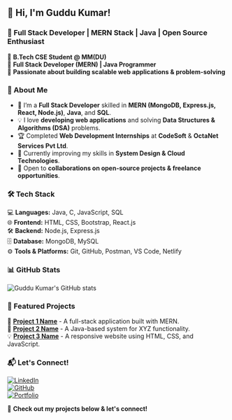 ## 👋 Hi, I'm Guddu Kumar!  
### 🚀 Full Stack Developer | MERN Stack | Java | Open Source Enthusiast  

🔹 **B.Tech CSE Student @ MM(DU)**  
🔹 **Full Stack Developer (MERN) | Java Programmer**  
🔹 **Passionate about building scalable web applications & problem-solving**  

### 🚀 About Me  
- 🔭 I’m a **Full Stack Developer** skilled in **MERN (MongoDB, Express.js, React, Node.js)**, **Java**, and **SQL**.  
- 💡 I love **developing web applications** and solving **Data Structures & Algorithms (DSA)** problems.  
- 🏆 Completed **Web Development Internships** at **CodeSoft** & **OctaNet Services Pvt Ltd**.  
- 🌱 Currently improving my skills in **System Design & Cloud Technologies**.  
- 🤝 Open to **collaborations on open-source projects & freelance opportunities**.  

### 🛠 Tech Stack  
💻 **Languages:** Java, C, JavaScript, SQL  
🌐 **Frontend:** HTML, CSS, Bootstrap, React.js  
🛠 **Backend:** Node.js, Express.js  
🗄 **Database:** MongoDB, MySQL  
⚙️ **Tools & Platforms:** Git, GitHub, Postman, VS Code, Netlify

### 📊 GitHub Stats  
![Guddu Kumar's GitHub stats](https://github-readme-stats.vercel.app/api?username=guddu-coding&show_icons=true&theme=tokyonight)  

### 🌟 Featured Projects  
🚀 **[Project 1 Name](#)** - A full-stack application built with MERN.  
📌 **[Project 2 Name](#)** - A Java-based system for XYZ functionality.  
💡 **[Project 3 Name](#)** - A responsive website using HTML, CSS, and JavaScript.  

### 📬 Let's Connect!  
[![LinkedIn](https://img.shields.io/badge/LinkedIn-Connect-blue?style=flat&logo=linkedin)](https://www.linkedin.com/in/guddu-coding)  
[![GitHub](https://img.shields.io/badge/GitHub-Follow-black?style=flat&logo=github)](https://github.com/guddu-coding)  
[![Portfolio](https://img.shields.io/badge/Portfolio-Visit-green?style=flat&logo=web)](your-portfolio-link)  

🚀 **Check out my projects below & let's connect!**  

